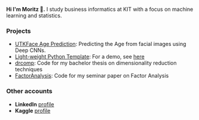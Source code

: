 **Hi I'm Moritz 👋.** I study business informatics at KIT with a focus on machine learning and statistics.


### Projects
- [UTKFace Age Prediction](https://github.com/MoritzM00/AgePrediction-UTKFace): Predicting the Age from facial images using Deep CNNs.
- [Light-weight Python Template](https://github.com/MoritzM00/python-template): For a demo, see [here](https://github.com/MoritzM00/python-template-demo)
- [drcomp](https://github.com/MoritzM00/drcomp): Code for my bachelor thesis on dimensionality reduction techniques
- [FactorAnalysis](https://github.com/MoritzM00/FactorAnalysis): Code for my seminar paper on Factor Analysis

### Other accounts
- **LinkedIn** [profile](https://www.linkedin.com/in/moritz-mistol/)
- **Kaggle** [profile](https://www.kaggle.com/moritzm00)

<!--
**MoritzM00/MoritzM00** is a ✨ _special_ ✨ repository because its `README.md` (this file) appears on your GitHub profile.

Here are some ideas to get you started:

- 🔭 I’m currently working on ...
- 🌱 I’m currently learning ...
- 👯 I’m looking to collaborate on ...
- 🤔 I’m looking for help with ...
- 💬 Ask me about ...
- 📫 How to reach me: ...
- 😄 Pronouns: ...
- ⚡ Fun fact: ...
-->
